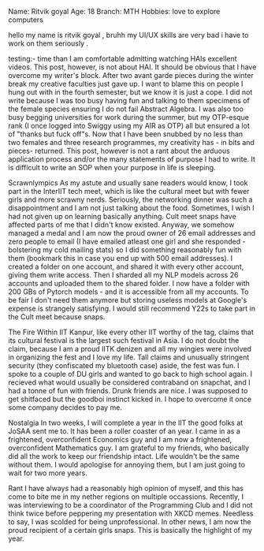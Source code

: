 Name: Ritvik goyal
Age: 18
Branch: MTH
Hobbies: love to explore computers

hello my name is ritvik goyal , bruhh my UI/UX skills are very bad i have to work on them seriously .

testing:-
time than I am comfortable admitting watching HAIs excellent videos. This post, however, is not about HAI. It should be obvious that I have overcome my writer's block. After two avant garde pieces during the winter break my creative faculties just gave up. I want to blame this on people I hung out with in the fourth semester, but we know it is just a cope. I did not write because I was too busy having fun and talking to them specimens of the female species ensuring I do not fail Abstract Algebra. I was also too busy begging universities for work during the summer, but my OTP-esque rank (I once logged into Swiggy using my AIR as OTP) all but ensured a lot of "thanks but fuck off"s. Now that I have been snubbed by no less than two females and three research programmes, my creativity has - in bits and pieces- returned. This post, however is not a rant about the arduous application process and/or the many statements of purpose I had to write. It is difficult to write an SOP when your purpose in life is sleeping.

Scrawnlympics
As my astute and usually sane readers would know, I took part in the InterIIT tech meet, which is like the cultural meet but with fewer girls and more scrawny nerds. Seriously, the networking dinner was such a disappointment and I am not just talking about the food. Sometimes, I wish I had not given up on learning basically anything. Cult meet snaps have affected parts of me that I didn't know existed. Anyway, we somehow managed a medal and I am now the proud owner of 26 email addresses and zero people to email (I have emailed atleast one girl and she responded - bolstering my cold mailing stats) so I did something reasonably fun with them (bookmark this in case you end up with 500 email addresses). I created a folder on one account, and shared it with every other account, giving them write access. Then I sharded all my NLP models across 26 accounts and uploaded them to the shared folder. I now have a folder with 200 GBs of Pytorch models - and it is accessible from all my accounts. To be fair I don't need them anymore but storing useless models at Google's expense is strangely satisfying. I would still recommend Y22s to take part in the Cult meet because snaps.

The Fire Within
IIT Kanpur, like every other IIT worthy of the tag, claims that its cultural festival is the largest such festival in Asia. I do not doubt the claim, because I am a proud IITK denizen and all my wingies were involved in organizing the fest and I love my life. Tall claims and unusually stringent security (they confiscated my bluetooth case) aside, the fest was fun. I spoke to a couple of DU girls and wanted to go back to high school again. I recieved what would usually be considered contraband on snapchat, and I had a tonne of fun with friends. Drunk friends are nice. I was supposed to get shitfaced but the goodboi instinct kicked in. I hope to overcome it once some company decides to pay me.

Nostalgia
In two weeks, I will complete a year in the IIT the good folks at JoSAA sent me to. It has been a roller coaster of an year. I came in as a frightened, overconfident Economics guy and I am now a frightened, overconfident Mathematics guy. I am grateful to my friends, who basically did all the work to keep our friendship intact. Life wouldn't be the same without them. I would apologise for annoying them, but I am just going to wait for two more years.

Rant
I have always had a reasonably high opinion of myself, and this has come to bite me in my nether regions on multiple occassions. Recently, I was interviewing to be a coordinator of the Programming Club and I did not think twice before peppering my presentation with XKCD memes. Needless to say, I was scolded for being unprofessional. In other news, I am now the proud recipient of a certain girls snaps. This is basically the highlight of my year.